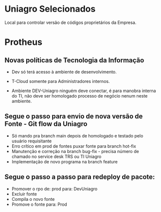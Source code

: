 # Uniagro Selecionados

Local para controlar versão de códigos proprietários da Empresa.


# Protheus

## Novas políticas de Tecnologia da Informação

- Dev só terá acesso à ambiente de desenvolvimento.

- T-Cloud somente para Administradores internos.

- Ambiente DEV-Uniagro ninguém deve conectar, é para manobra interna do TI, não deve ser homologado processo de negócio nenum neste ambiente.


## Segue o passo para envio de nova versão de Fonte - Git flow da Uniagro

- Só mando pra branch main depois de homologado e testado pelo usuário requisitante
- Erro crítico em prod de fontes puxar fonte para branch hot-fix
- Manutenção e correção na branch bug-fix - precisa número de chamado no service desk TRS ou TI Uniagro
- Implementação de novo programa na branch feature


## Segue o passo a passo para redeploy de pacote:
  
- Promover o rpo de: prod para: DevUniagro  
- Excluir fonte  
- Compila o novo fonte  
- Promove o fonte para: Prod

